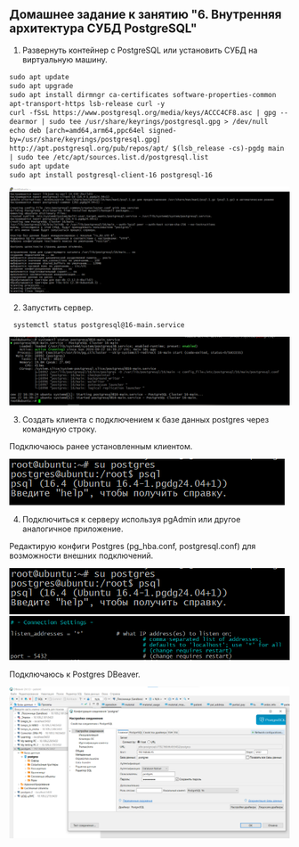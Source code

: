 ## Домашнее задание к занятию "6. Внутренняя архитектура СУБД PostgreSQL"

1. Развернуть контейнер с PostgreSQL или установить СУБД на виртуальную машину.

```commandline
sudo apt update
sudo apt upgrade
sudo apt install dirmngr ca-certificates software-properties-common apt-transport-https lsb-release curl -y
curl -fSsL https://www.postgresql.org/media/keys/ACCC4CF8.asc | gpg --dearmor | sudo tee /usr/share/keyrings/postgresql.gpg > /dev/null
echo deb [arch=amd64,arm64,ppc64el signed-by=/usr/share/keyrings/postgresql.gpg] http://apt.postgresql.org/pub/repos/apt/ $(lsb_release -cs)-pgdg main | sudo tee /etc/apt/sources.list.d/postgresql.list
sudo apt update
sudo apt install postgresql-client-16 postgresql-16
```
![nx01](01_postgres_install.png)

2. Запустить сервер.

```commandline
 systemctl status postgresql@16-main.service
```
![nx02](02_status_cluster.png)

3. Создать клиента с подключением к базе данных postgres через командную строку.

Подключаюсь ранее установленным клиентом.

![nx03](03_client_postgres.png)

4. Подключиться к серверу используя pgAdmin или другое аналогичное приложение.

Редактирую конфиги Postgres (pg_hba.conf, postgresql.conf) для возможности внешних подключений.

![nx04](04_pg_hba.conf.png)
![nx05](05_postgresql.conf.png)

Подключаюсь к Postgres DBeaver.

![nx06](06_DBeaver_connection.png)

